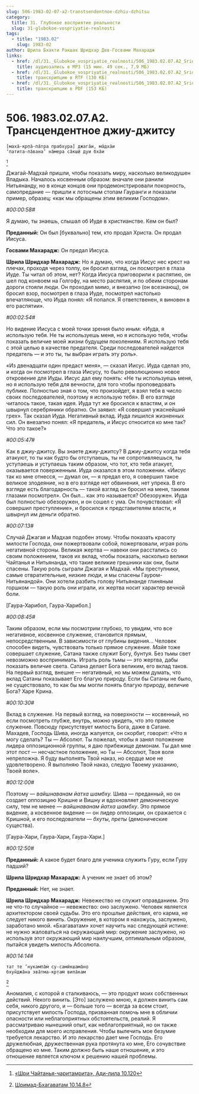 ```yaml
---
slug: 506-1983-02-07-a2-transtsendentnoe-dzhiu-dzhitsu
category:
  title: 31. Глубокое восприятие реальности
  slug: 31-glubokoe-vospriyatie-realnosti
tags:
  - title: "1983.02"
    slug: 1983-02
author: Шрила Бхакти Ракшак Шридхар Дев-Госвами Махарадж
links:
  - href: /dl/31._Glubokoe_vospriyatie_realnosti/506_1983.02.07.A2_SridharMj_Transcendentnoe_Djiu_djitsu.mp3
    title: аудиозапись в MP3 (15 мин. 49 сек., 7,9 МБ)
  - href: /dl/31._Glubokoe_vospriyatie_realnosti/506_1983.02.07.A2_SridharMj_Transcendentnoe_Djiu_djitsu.rtf
    title: транскрипцию в RTF (130 КБ)
  - href: /dl/31._Glubokoe_vospriyatie_realnosti/506_1983.02.07.A2_SridharMj_Transcendentnoe_Djiu_djitsu.pdf
    title: транскрипцию в PDF (153 КБ)
---
```


# 506. 1983.02.07.A2. Трансцендентное джиу-джитсу

    [маха̄-кр̣па̄-па̄тра прабхура] джага̄и, ма̄дха̄и
    ‘патита-па̄вана’ на̄мера са̄кш̣ӣ дуи бха̄и
[^_ftn1]

Джагай-Мадхай пришли, чтобы показать миру, насколько великодушен Владыка. Началось косвенным образом: вначале они ранили Нитьянанду, но в конце концов они продемонстрировали покорность, самопредание — пришли к лотосным стопам Гауранги и показали пример, образец: «как мы обращены этим великим Господом».

*#00:00:58#*

Я думаю, ты знаешь, слышал об Иуде в христианстве. Кем он был?

**Преданный:** Он был [буквально] тем, кто продал Христа. Он продал Иисуса.

**Госвами Махарадж:** Он предал Иисуса.

**Шрила Шридхар Махарадж:** Но я думаю, что когда Иисус нес крест на плечах, проходя через толпу, он бросил взгляд, он посмотрел в глаза Иуде. Ты читал об этом, нет? Когда Иисуса приговорили к распятию, он шел под конвоем на Голгофу, на место распятия, и по обеим сторонам дороги стояли люди. Он проходил мимо, и внезапно (он всезнающ), он бросил взор, посмотрел в глаза Иуде, посмотрел настолько впечатляюще, что Иуда понял: «Я попался. Я ответственен, я виновен в его распятии».

*#00:02:54#*

Но видение Иисуса с моей точки зрения было иным: «Иуда, я использую тебя. Не ты используешь меня, но я использую тебя, чтобы показать величие моей жизни будущем поколениям. Я использую тебя с этой целью в качестве предателя. Среди последователей найдется предатель — и это ты, ты выбран играть эту роль».

«Из двенадцати один предаст меня», — сказал Иисус. Иуда сделал это, и когда он посмотрел в глаза Иисусу, то было революционно новое откровение для Иуды. Иисус дал ему понять: «Не ты используешь меня, но я использую тебя для вечности, для того чтобы проповедовать публике. Полностью зная о том, что произойдет, я взял тебя в число своих последователей, поэтому я использую тебя». В его взгляде читалось такое, такая идея. Иуда тут же бросился к властям, и он швырнул серебряники обратно. Он заявил: «Я совершил ужаснейший грех». Так сказал Иуда. Негативный вклад. Иуда лишился жизненных сил. Он внезапно понял: «Я предатель, и Иисус относится ко мне так? Что это такое?»

*#00:05:47#*

Как в джиу-джитсу. Вы знаете джиу-джитсу? В джиу-джитсу когда тебя атакуют, то ты как будто бы отступаешь, ты не сопротивляешься, ты уступаешь и уступаешь таким образом, что тот, кто тебя атакует, оказывается поверженным. Иуда оказался в этом положении. «Иисус так ко мне отнесся, — думал он, — я предал его, я совершил такое великое злодеяние, но в его взгляде нет обвинения, нет упрека. В его взгляде есть благодарность — такой взгляд он бросил на меня, такими глазами посмотрел». Он был… как это называется? Обезоружен. Иуда был полностью обезоружен, и он сошел с ума. Он почувствовал: «Я совершил преступление», и бросился к представителям власти, и швырнул им деньги обратно.

*#00:07:13#*

Случай Джагая и Мадхая подобен этому. Чтобы показать красоту милости Господа, они пожертвовали собой, пожертвовали, играя роль негативной стороны. Великая жертва — навеки они расстались со своим положением, таков их вклад, чтобы показать, насколько велики Чайтанья и Нитьянанда, что такие великие грешники как они, были спасены. Такую роль сыграли Джагая и Мадхай. «Мы преступники, самые отвратительные, низкие люди, и мы спасены Гауром-Нитьянандой». Они хотели разбить голову Нитьянанде глиняным горшком — такую роль они играли, их жертва носит характер вечной боли.

[Гаура-Харибол, Гаура-Харибол.]

*#00:08:45#*

Таким образом, если мы посмотрим глубоко, то увидим, что все негативное, косвенное служение, становится прямым, непосредственным. В зависимости от глубины видения… Человек способен видеть, чувствовать только прямое служение. *Майя* тоже совершает служение, Сатана также служит Богу, бунтуя. Без тьмы свет невозможно воспринимать. Играть роль тьмы — это жертва, дабы показать величие света. Сатана делает Бога великим, его вклад таков. На первый взгляд, внешне — негативный, но мы можем думать, что вклад Сатаны показывает Его благую природу. Если бы Сатаны не было, не существовало, то как бы мы могли понять благую природу, величие Бога? Харе Крина.

*#00:10:30#*

Вклад в служение. На первый взгляд, на поверхности — косвенный, но если посмотреть глубже, внутрь, можно увидеть, что это прямое служение. Повсюду присутствует милость Бога, даже в Сатане. Махадев, Господь Шива, иногда жалуется, он скорбит, говорит: «Что я могу сделать? Ты — Абсолют. Ты пожелал, чтобы я занял положение лидера оппозиционной группы, я даю прибежище демонам. Ты дал мне этот пост — несчастное положение, но Ты — Абсолют, Твоя воля непреложна. Я буду выполнять Твой наказ, но сердце мое не удовлетворено. Я выполняю Твой наказ, следую Твоему указанию, Твоей воле».

*#00:12:00#*

Поэтому — *вайшнаванам йатха шамбху.* Шива — преданный, но он создает оппозицию Кришне и Вишну и вдохновляет демоническую силу, тем не менее — *вайшнаванам йатха шамбху*. Это прямое видение, а косвенное видение — он лидер оппозиции, он сражается с Кришной, и его последователи — *бхуты*, *преты* (демонические существа).

[Гаура-Хари, Гаура-Хари, Гаура-Хари.]

*#00:12:50#*

**Преданный:** А какое будет благо для ученика служить Гуру, если Гуру падший?

**Шрила Шридхар Махарадж:** А ученик не знает об этом?

**Преданный:** Нет, не знает.

**Шрила Шридхар Махарадж:** Невежество не служит оправданием. Это не что-то случайное — невежество: оно заслужено. Человек является архитектором своей судьбы. Это его прошлые действия, его карма, не следует никого винить. Окружение, в котором я нахожусь, заслужено, заработано мной. «Бхагаватам» хочет научить нас следующей истине: не нужно жаловаться на окружающий мир: окружение заслужено, но используя этот окружающий мир наилучшим, оптимальным образом, пытайся увидеть милость Абсолюта.

*#00:14:14#*

    тат те ’нукампа̄м̇ су-самӣкшама̄н̣о
    бхун̃джа̄на эва̄тма-кр̣там̇ випа̄кам
[^_ftn2]

Аномалия, с которой я сталкиваюсь, — это продукт моих собственных действий. Некого винить. [Это] заслужено мною, я должен винить сам себя, никого другого, и — больше того — всегда за всем стоит, присутствует милость Господа, призванная помочь мне в обличии опасности или неблагоприятных обстоятельств, реалий. Я рассматриваю нынешний опыт, как неблагоприятный, но он также необходим для моего исправления. Чтобы вылечить мое безумие требуется лекарство. И это лекарство дает мне Господь. Его дружелюбная, дружественная рука протянута ко мне, Его сочувствие обращено ко мне. Таким должно быть наше отношение, и это отношение является ключом к решению нашей проблемы.



[^_ftn1]: [«Шри Чайтанья-чаритамрита», Ади-лила 10.120](../notes/shri-chajtanya-charitamrita-adi-lila/shri-chajtanya-charitamrita-adi-lila-10-120.md)

[^_ftn2]: [Шримад-Бхагаватам 10.14.8](../notes/shrimad-bhagavatam/shrimad-bhagavatam-10-14-8.md)
